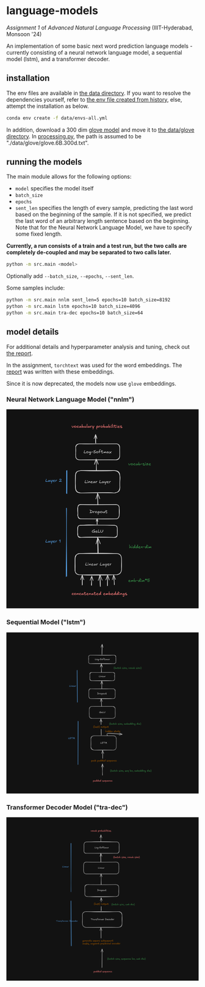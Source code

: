 # language-models
*Assignment 1* of *Advanced Natural Language Processing* (IIIT-Hyderabad, Monsoon '24)

An implementation of some basic next word prediction language models - currently consisting of a neural network language model, a sequential model (lstm), and a transformer decoder. 

## installation
The env files are available in [the data directory](./data/). 
If you want to resolve the dependencies yourself, refer to [the env file created from history](./data/envs-hist.yml), else, attempt the installation as below. 

```sh
conda env create -f data/envs-all.yml
```

In addition, download a 300 dim [glove model](https://nlp.stanford.edu/projects/glove/) and move it to [the data/glove directory](./data/glove/glove.6B.300d.txt). In [processing.py](./src/common/processing.py), the path is assumed to be "./data/glove/glove.6B.300d.txt". 

## running the models 
The main module allows for the following options:
- `model` specifies the model itself
- `batch_size`
- `epochs`
- `sent_len` specifies the length of every sample, predicting the last word based on the beginning of the sample. If it is not specified, we predict the last word of an arbitrary length sentence based on the beginning. Note that for the Neural Network Language Model, we have to specify some fixed length. 

**Currently, a run consists of a train and a test run, but the two calls are completely de-coupled and may be separated to two calls later.**

```sh
python -m src.main <model>
```
Optionally add `--batch_size`, `--epochs`, `--sent_len`. 

Some samples include:
```sh
python -m src.main nnlm sent_len=5 epochs=10 batch_size=8192
python -m src.main lstm epochs=10 batch_size=4096
python -m src.main tra-dec epochs=10 batch_size=64
```

## model details 
For additional details and hyperparameter analysis and tuning, check out [the report](./docs/report.pdf). 

In the assignment, `torchtext` was used for the word embeddings. The [report](./docs/report.pdf) was written with these embeddings. 

Since it is now deprecated, the models now use `glove` embeddings. 

### Neural Network Language Model ("nnlm")
![nnlm](./docs/schema/nnlm.png)

### Sequential Model ("lstm")
![lstm](./docs/schema/lstm.png)

### Transformer Decoder Model ("tra-dec")
![transformer](./docs/schema/transformer.png)
